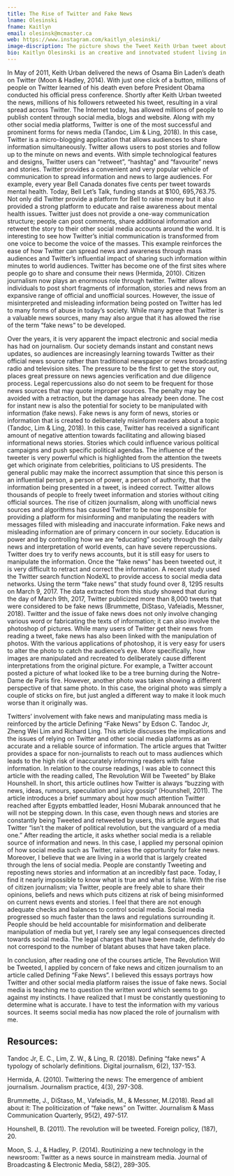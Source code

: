 ```yaml
---
title: The Rise of Twitter and Fake News
lname: Olesinski 
fname: Kaitlyn
email: olesinsk@mcmaster.ca
web: https://www.instagram.com/kaitlyn_olesinski/
image-discription: The picture shows the Tweet Keith Urban tweet about Osama Bib Ladens dealth. 
bio: Kaitlyn Olesinski is an creative and innotvated student living in Hamilton, Ontario, Canada, that is currently enrolled at McMster University. Kaitlyn is an undergraduate of Bachlor of arts in communication studies. Kaitlyn has studied many new forms of media while also getting a chance to work at a multi-media company called Havas Canada. Kaitlyn has many passions recarding social media, art, communication and technology.
---
```


In May of 2011, Keith Urban delivered the news of Osama Bin Laden’s death on Twitter (Moon & Hadley, 2014). With just one click of a button, millions of people on Twitter learned of his death even before President Obama conducted his official press conference. Shortly after Keith Urban tweeted the news, millions of his followers retweeted his tweet, resulting in a viral spread across Twitter. The Internet today, has allowed millions of people to publish content through social media, blogs and website. Along with my other social media platforms, Twitter is one of the most successful and prominent forms for news media (Tandoc, Lim & Ling, 2018). In this case, Twitter is a micro-blogging application that allows audiences to share information simultaneously. Twitter allows users to post stories and follow up to the minute on news and events.  With simple technological features and designs, Twitter users can “retweet”, “hashtag" and “favourite” news and stories. Twitter provides a convenient and very popular vehicle of communication to spread information and news to large audiences. For example, every year Bell Canada donates five cents per tweet towards mental health. Today, Bell Let’s Talk, funding stands at $100, 695,763.75. Not only did Twitter provide a platform for Bell to raise money but it also provided a strong platform to educate and raise awareness about mental health issues. Twitter just does not provide a one-way communication structure; people can post comments, share additional information and retweet the story to their other social media accounts around the world. It is interesting to see how Twitter’s initial communication is transformed from one voice to become the voice of the masses. This example reinforces the ease of how Twitter can spread news and awareness through mass audiences and Twitter’s influential impact of sharing such information within minutes to world audiences. Twitter has become one of the first sites where people go to share and consume their news (Hermida, 2010). Citizen journalism now plays an enormous role through twitter. Twitter allows individuals to post short fragments of information, stories and news from an expansive range of official and unofficial sources. However, the issue of misinterpreted and misleading information being posted on Twitter has led to many forms of abuse in today’s society. While many agree that Twitter is a valuable news sources, many may also argue that it has allowed the rise of the term “fake news” to be developed.  

Over the years, it is very apparent the impact electronic and social media has had on journalism. Our society demands instant and constant news updates, so audiences are increasingly learning towards Twitter as their official news source rather than traditional newspaper or news broadcasting radio and television sites. The pressure to be the first to get the story out, places great pressure on news agencies verification and due diligence process.  Legal repercussions also do not seem to be frequent for those news sources that may quote improper sources. The penalty may be avoided with a retraction, but the damage has already been done. The cost for instant new is also the potential for society to be manipulated with information (fake news). Fake news is any form of news, stories or information that is created to deliberately misinform readers about a topic (Tandoc, Lim & Ling, 2018). In this case, Twitter has received a significant amount of negative attention towards facilitating and allowing biased informational news stories. Stories which could influence various political campaigns and push specific political agendas. The influence of the tweeter is very powerful which is highlighted from the attention the tweets get which originate from celebrities, politicians to US presidents.  The general public may make the incorrect assumption that since this person is an influential person, a person of power, a person of authority, that the information being presented in a tweet, is indeed correct. Twitter allows thousands of people to freely tweet information and stories without citing official sources. The rise of citizen journalism, along with unofficial news sources and algorithms has caused Twitter to be now responsible for providing a platform for misinforming and manipulating the readers with messages filled with misleading and inaccurate information. Fake news and misleading information are of primary concern in our society.  Education is power and by controlling how we are “educating” society through the daily news and interpretation of world events, can have severe repercussions.  Twitter does try to verify news accounts, but it is still easy for users to manipulate the information.  Once the “fake news” has been tweeted out, it is very difficult to retract and correct the information.  A recent study used the Twitter search function NodeXL to provide access to social media data networks. Using the term “fake news” that study found over 8, 1295 results on March 9, 2017. The data extracted from this study showed that during the day of March 9th, 2017, Twitter publicized more than 8,000 tweets that were considered to be fake news (Brummette, DiStaso, Vafeiadis, Messner, 2018). Twitter and the issue of fake news does not only involve changing various word or fabricating the texts of information; it can also involve the photoshop of pictures. While many users of Twitter get their news from reading a tweet, fake news has also been linked with the manipulation of photos. With the various applications of photoshop, it is very easy for users to alter the photo to catch the audience’s eye. More specifically, how images are manipulated and recreated to deliberately cause different interpretations from the original picture. For example, a Twitter account posted a picture of what looked like to be a tree burning during the Notre-Dame de Paris fire. However, another photo was taken showing a different perspective of that same photo. In this case, the original photo was simply a couple of sticks on fire, but just angled a different way to make it look much worse than it originally was. 

Twitters’ involvement with fake news and manipulating mass media is reinforced by the article Defining “Fake News” by Edson C. Tandoc Jr, Zheng Wei Lim and Richard Ling. This article discusses the implications and the issues of relying on Twitter and other social media platforms as an accurate and a reliable source of information. The article argues that Twitter provides a space for non-journalists to reach out to mass audiences which leads to the high risk of inaccurately informing readers with false information. In relation to the course readings, I was able to connect this article with the reading called, The Revolution Will be Tweeted” by Blake Hounshell. In short, this article outlines how Twitter is always “buzzing with news, ideas, rumours, speculation and juicy gossip” (Hounshell, 2011). The article introduces a brief summary about how much attention Twitter reached after Egypts embattled leader, Hosni Mubarak announced that he will not be stepping down. In this case, even though news and stories are constantly being Tweeted and retweeted by users, this article argues that Twitter “isn’t the maker of political revolution, but the vanguard of a media one.” After reading the article, it asks whether social media is a reliable source of information and news. In this case, I applied my personal opinion of how social media such as Twitter, raises the opportunity for fake news. Moreover, I believe that we are living in a world that is largely created through the lens of social media. People are constantly Tweeting and reposting news stories and information at an incredibly fast pace. Today, I find it nearly impossible to know what is true and what is false. With the rise of citizen journalism; via Twitter, people are freely able to share their opinions, beliefs and news which puts citizens at risk of being misinformed on current news events and stories. I feel that there are not enough adequate checks and balances to control social media. Social media progressed so much faster than the laws and regulations surrounding it. People should be held accountable for misinformation and deliberate manipulation of media but yet, I rarely see any legal consequences directed towards social media. The legal charges that have been made, definitely do not correspond to the number of blatant abuses that have taken place. 

In conclusion, after reading one of the courses article, The Revolution Will be Tweeted, I applied by concern of fake news and citizen journalism to an article called Defining “Fake News”. I believed this essays portrays how Twitter and other social media platform raises the issue of fake news. Social media is teaching me to question the written word which seems to go against my instincts. I have realized that I must be constantly questioning to determine what is accurate. I have to test the information with my various sources. It seems social media has now placed the role of journalism with me.  


## Resources: 

Tandoc Jr, E. C., Lim, Z. W., & Ling, R. (2018). Defining “fake news” A typology of scholarly definitions. Digital journalism, 6(2), 137-153.

Hermida, A. (2010). Twittering the news: The emergence of ambient journalism. Journalism practice, 4(3), 297-308.

Brummette, J., DiStaso, M., Vafeiadis, M., & Messner, M.(2018). Read all about it: The 	politicization of “fake news” on Twitter. Journalism & Mass Communication Quarterly, 95(2), 497-517.  

Hounshell, B. (2011). The revolution will be tweeted. Foreign policy, (187), 20.

Moon, S. J., & Hadley, P. (2014). Routinizing a new technology in the newsroom: Twitter as a news source in mainstream media. Journal of Broadcasting & Electronic Media, 58(2), 289-305.